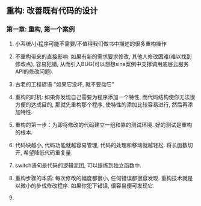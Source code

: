 ## 重构: 改善既有代码的设计

###  第一章: 重构, 第一个案例

1. 小系统/小程序可能不需要/不值得我们做书中描述的很多重构操作


2. 不重构带来的直接影响: 如果有新的需求要求修改, 其他人修改困难(难以找到修改点), 容易犯错, 从而引入BUG(可以想想sina案例中支撑调用底层云服务API的修改问题).

3. 古老的工程谚语 "如果它没坏, 就不要动它"

4. 重构的时机: 如果你发现自己需要为程序添加一个特性, 而代码结构使你无法很方便的达成目的, 那就先重构那个程序, 使特性的添加比较容易进行, 然后再添加特性.

5. 重构的第一步：为即将修改的代码建立一组和靠的测试环境. 好的测试是重构的根本.

6. 代码块越小, 代码功能就越容易管理, 代码的处理和移动就越轻松. 将长函数切开, 希望降低代码重复量.

7. switch语句是代码的逻辑泥团, 可以提炼到独立函数中.

8. 重构步骤的本质: 每次修改的幅度都很小, 任何错误都很容发现. 重构技术就是以微小的步伐修改程序. 如果你犯下错误, 很容易便可发现它.

9. 
